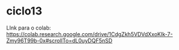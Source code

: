 # ciclo13

LInk para o colab: https://colab.research.google.com/drive/1CdgZkh5VDVdXxoKIk-7-Zmy96T99b-0x#scrollTo=dL0uyDQF5nSD
